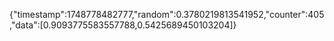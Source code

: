 {"timestamp":1748778482777,"random":0.3780219813541952,"counter":405,"data":[0.9093775583557788,0.5425689450103204]}
